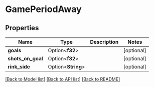 # GamePeriodAway

## Properties

Name | Type | Description | Notes
------------ | ------------- | ------------- | -------------
**goals** | Option<**f32**> |  | [optional]
**shots_on_goal** | Option<**f32**> |  | [optional]
**rink_side** | Option<**String**> |  | [optional]

[[Back to Model list]](../README.md#documentation-for-models) [[Back to API list]](../README.md#documentation-for-api-endpoints) [[Back to README]](../README.md)


